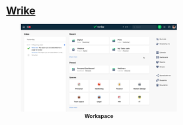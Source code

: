 # [Wrike](https://www.wrike.com)


<p>
  <figure>
  <img src='Images/Workspace.png'>
  <figcaption align=center><b>Workspace</b></figcaption>
  </figure>
</p>
